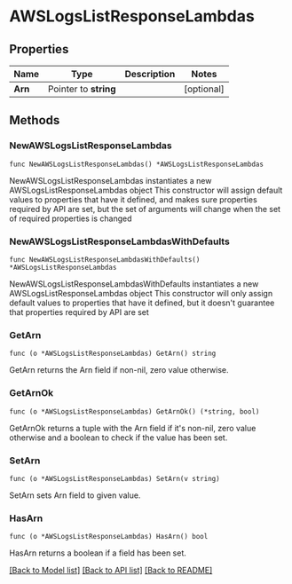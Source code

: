 # AWSLogsListResponseLambdas

## Properties

Name | Type | Description | Notes
------------ | ------------- | ------------- | -------------
**Arn** | Pointer to **string** |  | [optional] 

## Methods

### NewAWSLogsListResponseLambdas

`func NewAWSLogsListResponseLambdas() *AWSLogsListResponseLambdas`

NewAWSLogsListResponseLambdas instantiates a new AWSLogsListResponseLambdas object
This constructor will assign default values to properties that have it defined,
and makes sure properties required by API are set, but the set of arguments
will change when the set of required properties is changed

### NewAWSLogsListResponseLambdasWithDefaults

`func NewAWSLogsListResponseLambdasWithDefaults() *AWSLogsListResponseLambdas`

NewAWSLogsListResponseLambdasWithDefaults instantiates a new AWSLogsListResponseLambdas object
This constructor will only assign default values to properties that have it defined,
but it doesn't guarantee that properties required by API are set

### GetArn

`func (o *AWSLogsListResponseLambdas) GetArn() string`

GetArn returns the Arn field if non-nil, zero value otherwise.

### GetArnOk

`func (o *AWSLogsListResponseLambdas) GetArnOk() (*string, bool)`

GetArnOk returns a tuple with the Arn field if it's non-nil, zero value otherwise
and a boolean to check if the value has been set.

### SetArn

`func (o *AWSLogsListResponseLambdas) SetArn(v string)`

SetArn sets Arn field to given value.

### HasArn

`func (o *AWSLogsListResponseLambdas) HasArn() bool`

HasArn returns a boolean if a field has been set.


[[Back to Model list]](../README.md#documentation-for-models) [[Back to API list]](../README.md#documentation-for-api-endpoints) [[Back to README]](../README.md)


